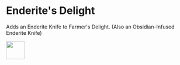 # Enderite's Delight
Adds an Enderite Knife to Farmer's Delight.
(Also an Obsidian-Infused Enderite Knife)

<img src="https://onvoid.net/enderitesdelight/logo.png" height="50px" />